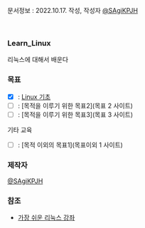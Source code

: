 문서정보 : 2022.10.17. 작성, 작성자 [@SAgiKPJH](https://github.com/SAgiKPJH)

<br>

### Learn_Linux
리눅스에 대해서 배운다

### 목표
- [x] : [Linux 기초]()
- [ ] : [목적을 이루기 위한 목표2](목표 2 사이트)
- [ ] : [목적을 이루기 위한 목표3](목표 3 사이트)

기타 교육
- [ ] : [목적 이외의 목표1](목표이외 1 사이트)

### 제작자
[@SAgiKPJH](https://github.com/SAgiKPJH)

### 참조

- [가장 쉬운 리눅스 강좌](https://www.youtube.com/watch?v=tPWBF13JIVk)
